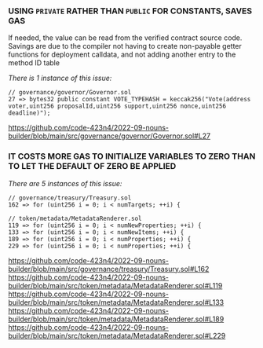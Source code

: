 ### USING `PRIVATE` RATHER THAN `PUBLIC` FOR CONSTANTS, SAVES GAS
If needed, the value can be read from the verified contract source code. Savings are due to the compiler not having to create non-payable getter functions for deployment calldata, and not adding another entry to the method ID table

_There is 1 instance of this issue:_

```solidity
// governance/governor/Governor.sol
27 => bytes32 public constant VOTE_TYPEHASH = keccak256("Vote(address voter,uint256 proposalId,uint256 support,uint256 nonce,uint256 deadline)");

```
https://github.com/code-423n4/2022-09-nouns-builder/blob/main/src/governance/governor/Governor.sol#L27
&nbsp;
&nbsp;


###  IT COSTS MORE GAS TO INITIALIZE VARIABLES TO ZERO THAN TO LET THE DEFAULT OF ZERO BE APPLIED

_There are 5 instances of this issue:_

```solidity
// governance/treasury/Treasury.sol
162 => for (uint256 i = 0; i < numTargets; ++i) {

// token/metadata/MetadataRenderer.sol
119 => for (uint256 i = 0; i < numNewProperties; ++i) {
133 => for (uint256 i = 0; i < numNewItems; ++i) {
189 => for (uint256 i = 0; i < numProperties; ++i) {
229 => for (uint256 i = 0; i < numProperties; ++i) {
```
https://github.com/code-423n4/2022-09-nouns-builder/blob/main/src/governance/treasury/Treasury.sol#L162
https://github.com/code-423n4/2022-09-nouns-builder/blob/main/src/token/metadata/MetadataRenderer.sol#L119
https://github.com/code-423n4/2022-09-nouns-builder/blob/main/src/token/metadata/MetadataRenderer.sol#L133
https://github.com/code-423n4/2022-09-nouns-builder/blob/main/src/token/metadata/MetadataRenderer.sol#L189
https://github.com/code-423n4/2022-09-nouns-builder/blob/main/src/token/metadata/MetadataRenderer.sol#L229
